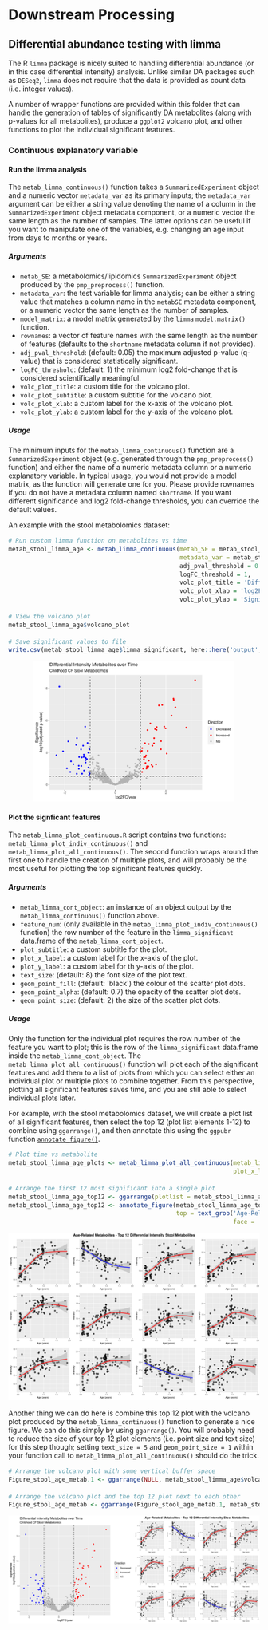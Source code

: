 # Downstream Processing

## Differential abundance testing with limma

The R `limma` package is nicely suited to handling differential abundance (or in this case differential intensity) analysis.
Unlike similar DA packages such as `DESeq2`, `limma` does not require that the data is provided as count data (i.e. integer values).

A number of wrapper functions are provided within this folder that can handle the generation of tables of significantly DA metabolites (along with p-values for all metabolites), produce a `ggplot2` volcano plot, and other functions to plot the individual significant features.

### Continuous explanatory variable

#### Run the limma analysis

The `metab_limma_continuous()` function takes a `SummarizedExperiment` object and a numeric vector `metadata_var` as its primary inputs; the `metadata_var` argument can be either a string value denoting the name of a column in the `SummarizedExperiment` object metadata component, or a numeric vector the same length as the number of samples. The latter options can be useful if you want to manipulate one of the variables, e.g. changing an age input from days to months or years.

##### Arguments

- `metab_SE`: a metabolomics/lipidomics `SummarizedExperiment` object produced by the `pmp_preprocess()` function.
- `metadata_var`: the test variable for limma analysis; can be either a string value that matches a column name in the `metabSE` metadata component, or a numeric vector the same length as the number of samples.
- `model_matrix`: a model matrix generated by the `limma` `model.matrix()` function.
- `rownames`: a vector of feature names with the same length as the number of features (defaults to the `shortname` metadata column if not provided).
- `adj_pval_threshold`: (default: 0.05) the maximum adjusted p-value (q-value) that is considered statistically significant.
- `logFC_threshold`: (default: 1) the minimum log2 fold-change that is considered scientifically meaningful.
- `volc_plot_title`: a custom title for the volcano plot.
- `volc_plot_subtitle`: a custom subtitle for the volcano plot.
- `volc_plot_xlab`: a custom label for the x-axis of the volcano plot.
- `volc_plot_ylab`: a custom label for the y-axis of the volcano plot.

##### Usage

The minimum inputs for the `metab_limma_continuous()` function are a `SummarizedExperiment` object (e.g. generated through the `pmp_preprocess()` function) and either the name of a numeric metadata column or a numeric explanatory variable. In typical usage, you would not provide a model matrix, as the function will generate one for you. Please provide rownames if you do not have a metadata column named `shortname`. If you want different significance and log2 fold-change thresholds, you can override the default values.

An example with the stool metabolomics dataset:

```r
# Run custom limma function on metabolites vs time
metab_stool_limma_age <- metab_limma_continuous(metab_SE = metab_stool_glog,
                                                metadata_var = metab_stool_glog@metadata$metadata$days / 365) # dividing by 365 to change days into years
                                                adj_pval_threshold = 0.05,
                                                logFC_threshold = 1,
                                                volc_plot_title = 'Differential Intensity Metabolites over Time',
                                                volc_plot_xlab = 'log2FC/year',
                                                volc_plot_ylab = 'Significance\n-log10(adjusted p-value)')

# View the volcano plot
metab_stool_limma_age$volcano_plot

# Save significant values to file
write.csv(metab_stool_limma_age$limma_significant, here::here('output', 'limma', 'stool', 'stool_limma_age_significant.csv'))
```
<p align="center">
    <img src="https://github.com/respiratory-immunology-lab/metabolome-lipidome-MSDIAL/blob/main/downstream_processing/assets/test_volcano.png" style="max-width: 80%">
</p>

#### Plot the signficant features

The `metab_limma_plot_continuous.R` script contains two functions: `metab_limma_plot_indiv_continuous()` and `metab_limma_plot_all_continuous()`. The second function wraps around the first one to handle the creation of multiple plots, and will probably be the most useful for plotting the top significant features quickly.

##### Arguments

- `metab_limma_cont_object`: an instance of an object output by the `metab_limma_continuous()` function above.
- `feature_num`: (only available in the `metab_limma_plot_indiv_continuous()` function) the row number of the feature in the `limma_significant` data.frame of the `metab_limma_cont_object`.
- `plot_subtitle`: a custom subtitle for the plot.
- `plot_x_label`: a custom label for the x-axis of the plot.
- `plot_y_label`: a custom label for th y-axis of the plot.
- `text_size`: (default: 8) the font size of the plot text.
- `geom_point_fill`: (default: 'black') the colour of the scatter plot dots.
- `geom_point_alpha`: (default: 0.7) the opacity of the scatter plot dots.
- `geom_point_size`: (default: 2) the size of the scatter plot dots.

##### Usage

Only the function for the individual plot requires the row number of the feature you want to plot; this is the row of the `limma_significant` data.frame inside the `metab_limma_cont_object`. The `metab_limma_plot_all_continuous()` function will plot each of the significant features and add them to a list of plots from which you can select either an individual plot or multiple plots to combine together. From this perspective, plotting all significant features saves time, and you are still able to select individual plots later.

For example, with the stool metabolomics dataset, we will create a plot list of all significant features, then select the top 12 (plot list elements 1-12) to combine using `ggarrange()`, and then annotate this using the `ggpubr` function [`annotate_figure()`](https://www.rdocumentation.org/packages/ggpubr/versions/0.4.0/topics/annotate_figure).

```r
# Plot time vs metabolite
metab_stool_limma_age_plots <- metab_limma_plot_all_continuous(metab_limma_cont_object = metab_stool_limma_age, 
                                                               plot_x_label = 'Age (years)')

# Arrange the first 12 most significant into a single plot
metab_stool_limma_age_top12 <- ggarrange(plotlist = metab_stool_limma_age_plots[1:12], nrow = 3, ncol = 4)
metab_stool_limma_age_top12 <- annotate_figure(metab_stool_limma_age_top12, 
                                               top = text_grob('Age-Related Metabolites - Top 12 Differential Intensity Stool Metabolites',
                                                               face = 'bold', size = 12))
```

<img src="https://github.com/respiratory-immunology-lab/metabolome-lipidome-MSDIAL/blob/main/downstream_processing/assets/test_limma_age_top12.png">

Another thing we can do here is combine this top 12 plot with the volcano plot produced by the `metab_limma_continuous()` function to generate a nice figure. We can do this simply by using `ggarrange()`. You will probably need to reduce the size of your top 12 plot elements (i.e. point size and text size) for this step though; setting `text_size = 5` and `geom_point_size = 1` within your function call to `metab_limma_plot_all_continuous()` should do the trick.

```r
# Arrange the volcano plot with some vertical buffer space
Figure_stool_age_metab.1 <- ggarrange(NULL, metab_stool_limma_age$volcano_plot, NULL, nrow = 3, heights = c(0, 0.6, 0))

# Arrange the volcano plot and the top 12 plot next to each other
Figure_stool_age_metab <- ggarrange(Figure_stool_age_metab.1, metab_stool_limma_age_top12, nrow = 1, widths = c(0.5, 0.5))
```

<img src="https://github.com/respiratory-immunology-lab/metabolome-lipidome-MSDIAL/blob/main/downstream_processing/assets/test_age_metab.png">
